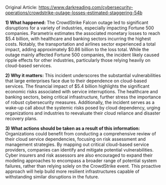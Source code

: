 Original Article: https://www.darkreading.com/cybersecurity-operations/crowdstrike-outage-losses-estimated-staggering-54b

**1) What happened:**
The CrowdStrike Falcon outage led to significant disruptions for a variety of industries, especially impacting Fortune 500 companies. Parametrix estimates the associated monetary losses to reach $5.4 billion, with healthcare and banking sectors incurring the highest costs. Notably, the transportation and airlines sector experienced a total impact, adding approximately $0.86 billion to the loss total. While the outage mainly affected Fortune 500 companies, the incident likely caused ripple effects for other industries, particularly those relying heavily on cloud-based services.

**2) Why it matters:**
This incident underscores the substantial vulnerabilities that large enterprises face due to their dependence on cloud-based services. The financial impact of $5.4 billion highlights the significant economic risks associated with service interruptions. The healthcare and banking sectors, being critical infrastructure, further stress the importance of robust cybersecurity measures. Additionally, the incident serves as a wake-up call about the systemic risks posed by cloud dependency, urging organizations and industries to reevaluate their cloud reliance and disaster recovery plans.

**3) What actions should be taken as a result of this information:**
Organizations could benefit from conducting a comprehensive review of their cloud service dependencies, focusing on risk assessment and management strategies. By mapping out critical cloud-based service providers, companies can identify and mitigate potential vulnerabilities. Cyber insurers and risk assessors are also encouraged to expand their modeling approaches to encompass a broader range of potential system failures, rather than relying solely on the CrowdStrike event. This proactive approach will help build more resilient infrastructures capable of withstanding similar disruptions in the future.